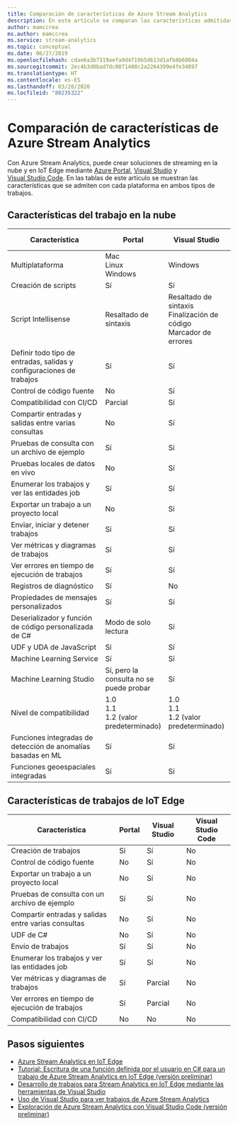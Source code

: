 ```yaml
---
title: Comparación de características de Azure Stream Analytics
description: En este artículo se comparan las características admitidas en los trabajos en la nube de Azure Stream Analytics y en los trabajos de IoT Edge en Azure Portal, Visual Studio y Visual Studio Code.
author: mamccrea
ms.author: mamccrea
ms.service: stream-analytics
ms.topic: conceptual
ms.date: 06/27/2019
ms.openlocfilehash: cdae6a3b7319aefa9d4f19b5d613d1afb8b6804a
ms.sourcegitcommit: 2ec4b3d0bad7dc0071400c2a2264399e4fe34897
ms.translationtype: HT
ms.contentlocale: es-ES
ms.lasthandoff: 03/28/2020
ms.locfileid: "80235322"
---
```

# <a name="azure-stream-analytics-feature-comparison"></a>Comparación de características de Azure Stream Analytics

Con Azure Stream Analytics, puede crear soluciones de streaming en la nube y en IoT Edge mediante [Azure Portal](stream-analytics-quick-create-portal.md), [Visual Studio](stream-analytics-quick-create-vs.md) y [Visual Studio Code](quick-create-vs-code.md). En las tablas de este artículo se muestran las características que se admiten con cada plataforma en ambos tipos de trabajos.

## <a name="cloud-job-features"></a>Características del trabajo en la nube


|Característica  |Portal  |Visual Studio  |Visual Studio Code  |
|---------|---------|---------|---------|
|Multiplataforma     |Mac</br>Linux</br>Windows         |Windows        |Mac</br>Linux</br>Windows          |
|Creación de scripts     |Sí         |Sí         |Sí         |
|Script Intellisense     |Resaltado de sintaxis         |Resaltado de sintaxis</br>Finalización de código</br>Marcador de errores         |Resaltado de sintaxis</br>Finalización de código</br>Marcador de errores         |
|Definir todo tipo de entradas, salidas y configuraciones de trabajos     |Sí         |Sí         |Sí         |
|Control de código fuente     |No         |Sí         |Sí         |
|Compatibilidad con CI/CD     |Parcial         |Sí         |Sí         |
|Compartir entradas y salidas entre varias consultas     |No         |Sí         |Sí         |
|Pruebas de consulta con un archivo de ejemplo     |Sí         |Sí        |Sí         |
|Pruebas locales de datos en vivo     |No         |Sí       |Sí      |
|Enumerar los trabajos y ver las entidades job     |Sí         |Sí        |Sí         |
|Exportar un trabajo a un proyecto local     |No         |Sí         |Sí         |
|Enviar, iniciar y detener trabajos     |Sí         |Sí         |Sí         |
|Ver métricas y diagramas de trabajos     |Sí         |Sí         |Abrir en el portal         |
|Ver errores en tiempo de ejecución de trabajos     |Sí         |Sí         |No         |
|Registros de diagnóstico     |Sí         |No         |No         |
|Propiedades de mensajes personalizados     |Sí         |Sí         |No       |
|Deserializador y función de código personalizada de C#|Modo de solo lectura|Sí|No|
|UDF y UDA de JavaScript     |Sí         |Sí         |Solo Windows         |
|Machine Learning Service     |Sí        |Sí         |No         |
|Machine Learning Studio     |Sí, pero la consulta no se puede probar        |Sí |No         |
|Nivel de compatibilidad     |1.0</br>1.1</br>1.2 (valor predeterminado)         |1.0</br>1.1</br>1.2 (valor predeterminado)           |1.0</br>1.1</br>1.2 (valor predeterminado)           |
|Funciones integradas de detección de anomalías basadas en ML     |Sí         |Sí         |Sí         |
|Funciones geoespaciales integradas     |Sí         |Sí         |Sí         |



## <a name="iot-edge-job-features"></a>Características de trabajos de IoT Edge

|Característica  |Portal  |Visual Studio  |Visual Studio Code  |
|---------|---------|---------|---------|
|Creación de trabajos     |Sí         |Sí         |No         |
|Control de código fuente     |No         |Sí         |No         |
|Exportar un trabajo a un proyecto local     |No         |Sí         |No         |
|Pruebas de consulta con un archivo de ejemplo     |Sí         |Sí         |No         |
|Compartir entradas y salidas entre varias consultas     |No         |Sí         |No         |
|UDF de C#     |No         |Sí         |No         |
|Envío de trabajos     |Sí         |Sí         |No         |
|Enumerar los trabajos y ver las entidades job     |Sí         |Sí         |No         |
|Ver métricas y diagramas de trabajos     |Sí         |Parcial         |No         |
|Ver errores en tiempo de ejecución de trabajos     |Sí         |Parcial         |No         |
|Compatibilidad con CI/CD     |No         |No         |No         |


## <a name="next-steps"></a>Pasos siguientes

* [Azure Stream Analytics en IoT Edge](stream-analytics-edge.md)
* [Tutorial: Escritura de una función definida por el usuario en C# para un trabajo de Azure Stream Analytics en IoT Edge (versión preliminar)](stream-analytics-edge-csharp-udf.md)
* [Desarrollo de trabajos para Stream Analytics en IoT Edge mediante las herramientas de Visual Studio](stream-analytics-tools-for-visual-studio-edge-jobs.md)
* [Uso de Visual Studio para ver trabajos de Azure Stream Analytics](stream-analytics-vs-tools.md)
* [Exploración de Azure Stream Analytics con Visual Studio Code (versión preliminar)](visual-studio-code-explore-jobs.md)


